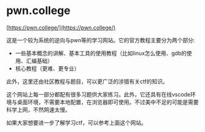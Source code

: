 # pwn.college

[https://pwn.college/](https://pwn.college/)

这是一个较为系统的逆向与pwn等的学习网站。它的官方教程主要分为两个部分:
- 一些基本概念的讲解、基本工具的使用教程（比如linux怎么使用、gdb的使用、汇编基础）
- 核心教程（更难、更专业）

此外，这里还由社区教程与题目，可以更广泛的涉猎有关ctf的知识。

这个网站上每一部分都配有很多习题供大家练习。此外，它还具有在线vscode环境与桌面环境，不需要本地配置，在浏览器即可使用。不过美中不足的可能是需要科学上网，不然网速太慢。

如果大家想要进一步了解学习ctf，可以参考上面这个网站。

